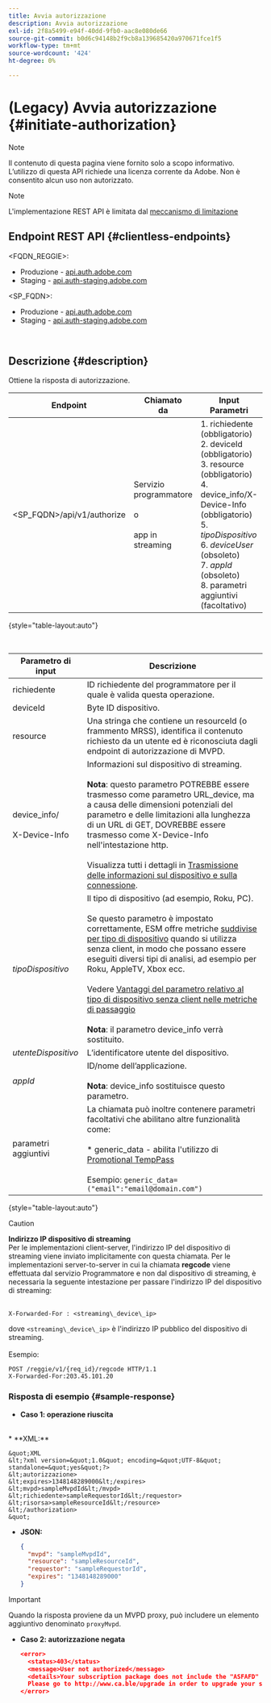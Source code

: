 ```yaml
---
title: Avvia autorizzazione
description: Avvia autorizzazione
exl-id: 2f8a5499-e94f-40dd-9fb0-aac8e080de66
source-git-commit: b0d6c94148b2f9cb8a139685420a970671fce1f5
workflow-type: tm+mt
source-wordcount: '424'
ht-degree: 0%

---
```


# (Legacy) Avvia autorizzazione {#initiate-authorization}

>[!NOTE]
>
>Il contenuto di questa pagina viene fornito solo a scopo informativo. L’utilizzo di questa API richiede una licenza corrente da Adobe. Non è consentito alcun uso non autorizzato.

>[!NOTE]
>
> L&#39;implementazione REST API è limitata dal [meccanismo di limitazione](/help/authentication/integration-guide-programmers/throttling-mechanism.md)

## Endpoint REST API {#clientless-endpoints}

&lt;FQDN_REGGIE>:

* Produzione - [api.auth.adobe.com](http://api.auth.adobe.com/)
* Staging - [api.auth-staging.adobe.com](http://api.auth-staging.adobe.com/)

&lt;SP_FQDN>:

* Produzione - [api.auth.adobe.com](http://api.auth.adobe.com/)
* Staging - [api.auth-staging.adobe.com](http://api.auth-staging.adobe.com/)

</br>

## Descrizione {#description}

Ottiene la risposta di autorizzazione.

| Endpoint | Chiamato </br> da | Input   </br>Parametri | Metodo HTTP </br> | Risposta | HTTP </br>Risposta |
| --- | --- | --- | --- | --- | --- |
| &lt;SP_FQDN>/api/v1/authorize | Servizio programmatore </br></br>o</br></br>app in streaming | 1. richiedente (obbligatorio)</br>2.  deviceId (obbligatorio)</br>3.  resource (obbligatorio)</br>4.  device_info/X-Device-Info (obbligatorio)</br>5.  _tipoDispositivo_</br> 6.  _deviceUser_ (obsoleto)</br>7.  _appId_ (obsoleto)</br>8.  parametri aggiuntivi (facoltativo) | GET | XML o JSON contenente i dettagli di autorizzazione o di errore se l’operazione non ha esito positivo. Vedi gli esempi di seguito. | 200 - Operazione riuscita </br>403 - Nessuna operazione riuscita |

{style="table-layout:auto"}

</br>


| Parametro di input | Descrizione |
| --- | --- |
| richiedente | ID richiedente del programmatore per il quale è valida questa operazione. |
| deviceId | Byte ID dispositivo. |
| resource | Una stringa che contiene un resourceId (o frammento MRSS), identifica il contenuto richiesto da un utente ed è riconosciuta dagli endpoint di autorizzazione di MVPD. |
| device_info/</br></br>X-Device-Info | Informazioni sul dispositivo di streaming.</br></br>**Nota**: questo parametro POTREBBE essere trasmesso come parametro URL_device, ma a causa delle dimensioni potenziali del parametro e delle limitazioni alla lunghezza di un URL di GET, DOVREBBE essere trasmesso come X-Device-Info nell&#39;intestazione http. </br></br>Visualizza tutti i dettagli in [Trasmissione delle informazioni sul dispositivo e sulla connessione](/help/authentication/integration-guide-programmers/legacy/client-information/passing-client-information-device-connection-and-application.md). |
| _tipoDispositivo_ | Il tipo di dispositivo (ad esempio, Roku, PC).</br></br>Se questo parametro è impostato correttamente, ESM offre metriche [suddivise per tipo di dispositivo](/help/authentication/integration-guide-programmers/features-premium/esm/entitlement-service-monitoring-overview.md#clientless_device_type) quando si utilizza senza client, in modo che possano essere eseguiti diversi tipi di analisi, ad esempio per Roku, AppleTV, Xbox ecc.</br></br>Vedere [Vantaggi del parametro relativo al tipo di dispositivo senza client nelle metriche di passaggio ](/help/authentication/integration-guide-programmers/legacy/notes-technical/benefits-of-using-the-clientless-devicetype-parameter-in-pass-metrics.md)</br></br>**Nota**: il parametro device_info verrà sostituito. |
| _utenteDispositivo_ | L’identificatore utente del dispositivo. |
| _appId_ | ID/nome dell’applicazione. </br></br>**Nota**: device_info sostituisce questo parametro. |
| parametri aggiuntivi | La chiamata può inoltre contenere parametri facoltativi che abilitano altre funzionalità come:</br></br>* generic_data - abilita l&#39;utilizzo di [Promotional TempPass](/help/authentication/integration-guide-programmers/features-premium/temporary-access/promotional-temp-pass.md)</br></br>Esempio: `generic_data=("email":"email@domain.com")` |

{style="table-layout:auto"}

>[!CAUTION]
>
>**Indirizzo IP dispositivo di streaming**</br>
>Per le implementazioni client-server, l&#39;indirizzo IP del dispositivo di streaming viene inviato implicitamente con questa chiamata.  Per le implementazioni server-to-server in cui la chiamata **regcode** viene effettuata dal servizio Programmatore e non dal dispositivo di streaming, è necessaria la seguente intestazione per passare l&#39;indirizzo IP del dispositivo di streaming:</br></br>
>
>```
>X-Forwarded-For : <streaming\_device\_ip>
>```
>
>dove `<streaming\_device\_ip>` è l&#39;indirizzo IP pubblico del dispositivo di streaming.</br></br>
>Esempio: </br>
>
>```
>POST /reggie/v1/{req_id}/regcode HTTP/1.1
>X-Forwarded-For:203.45.101.20
>```
>


### Risposta di esempio {#sample-response}

* **Caso 1: operazione riuscita**
</br>
  * **XML:**
  </br>

    &quot;XML
    &lt;?xml version=&quot;1.0&quot; encoding=&quot;UTF-8&quot; standalone=&quot;yes&quot;?>
    &lt;autorizzazione>
    &lt;expires>1348148289000&lt;/expires>
    &lt;mvpd>sampleMvpdId&lt;/mvpd>
    &lt;richiedente>sampleRequestorId&lt;/requestor>
    &lt;risorsa>sampleResourceId&lt;/resource>
    &lt;/authorization>
    &quot;



* **JSON:**

  ```JSON
  {
    "mvpd": "sampleMvpdId",
    "resource": "sampleResourceId",
    "requestor": "sampleRequestorId",
    "expires": "1348148289000"
  }
  ```

>[!IMPORTANT]
>
>Quando la risposta proviene da un MVPD proxy, può includere un elemento aggiuntivo denominato `proxyMvpd`.



* **Caso 2: autorizzazione negata**


  ```JSON
  <error>
    <status>403</status>
    <message>User not authorized</message>
    <details>Your subscription package does not include the "ASFAFD" channel.
    Please go to http://www.ca.ble/upgrade in order to upgrade your subscription.</details>
  </error>
  ```
